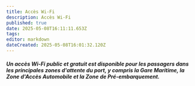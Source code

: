 ```yaml
---
title: Accès Wi-Fi
description: Accès Wi-Fi
published: true
date: 2025-05-08T16:11:11.653Z
tags: 
editor: markdown
dateCreated: 2025-05-08T16:01:32.120Z
---
```


##### Un accès Wi-Fi public et gratuit est disponible pour les passagers dans les principales zones d'attente du port, y compris la Gare Maritime, la Zone d'Accès Automobile et la Zone de Pré-embarquement.